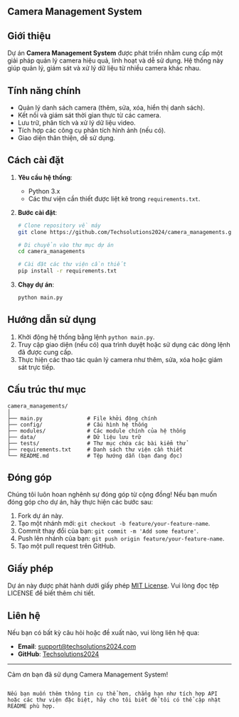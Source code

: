 
## Camera Management System

## Giới thiệu
Dự án **Camera Management System** được phát triển nhằm cung cấp một giải pháp quản lý camera hiệu quả, linh hoạt và dễ sử dụng. Hệ thống này giúp quản lý, giám sát và xử lý dữ liệu từ nhiều camera khác nhau.

## Tính năng chính
- Quản lý danh sách camera (thêm, sửa, xóa, hiển thị danh sách).
- Kết nối và giám sát thời gian thực từ các camera.
- Lưu trữ, phân tích và xử lý dữ liệu video.
- Tích hợp các công cụ phân tích hình ảnh (nếu có).
- Giao diện thân thiện, dễ sử dụng.

## Cách cài đặt
1. **Yêu cầu hệ thống**:
   - Python 3.x
   - Các thư viện cần thiết được liệt kê trong `requirements.txt`.

2. **Bước cài đặt**:
   ```bash
   # Clone repository về máy
   git clone https://github.com/Techsolutions2024/camera_managements.git

   # Di chuyển vào thư mục dự án
   cd camera_managements

   # Cài đặt các thư viện cần thiết
   pip install -r requirements.txt
   ```

3. **Chạy dự án**:
   ```bash
   python main.py
   ```

## Hướng dẫn sử dụng
1. Khởi động hệ thống bằng lệnh `python main.py`.
2. Truy cập giao diện (nếu có) qua trình duyệt hoặc sử dụng các dòng lệnh đã được cung cấp.
3. Thực hiện các thao tác quản lý camera như thêm, sửa, xóa hoặc giám sát trực tiếp.

## Cấu trúc thư mục
```plaintext
camera_managements/
│
├── main.py              # File khởi động chính
├── config/              # Cấu hình hệ thống
├── modules/             # Các module chính của hệ thống
├── data/                # Dữ liệu lưu trữ
├── tests/               # Thư mục chứa các bài kiểm thử
├── requirements.txt     # Danh sách thư viện cần thiết
└── README.md            # Tệp hướng dẫn (bạn đang đọc)
```

## Đóng góp
Chúng tôi luôn hoan nghênh sự đóng góp từ cộng đồng! Nếu bạn muốn đóng góp cho dự án, hãy thực hiện các bước sau:
1. Fork dự án này.
2. Tạo một nhánh mới: `git checkout -b feature/your-feature-name`.
3. Commit thay đổi của bạn: `git commit -m 'Add some feature'`.
4. Push lên nhánh của bạn: `git push origin feature/your-feature-name`.
5. Tạo một pull request trên GitHub.

## Giấy phép
Dự án này được phát hành dưới giấy phép [MIT License](LICENSE). Vui lòng đọc tệp LICENSE để biết thêm chi tiết.

## Liên hệ
Nếu bạn có bất kỳ câu hỏi hoặc đề xuất nào, vui lòng liên hệ qua:
- **Email**: support@techsolutions2024.com
- **GitHub**: [Techsolutions2024](https://github.com/Techsolutions2024)

---

Cảm ơn bạn đã sử dụng Camera Management System!
```

Nếu bạn muốn thêm thông tin cụ thể hơn, chẳng hạn như tích hợp API hoặc các thư viện đặc biệt, hãy cho tôi biết để tôi có thể cập nhật README phù hợp.
